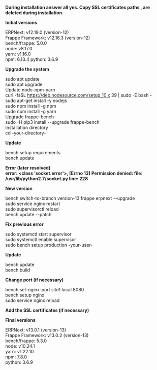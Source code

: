 **During installation answer all yes. Copy SSL certificates paths , are deleted during installation.**

**Initial versions**  


ERPNext: v12.19.0 (version-12)  
Frappe Framework: v12.16.3 (version-12)  
bench/frappe: 5.0.0  
node: v8.17.0  
yarn: v1.16.0  
npm: 6.13.4 
python: 3.6.9   


**Upgrade the system**


sudo apt update  
sudo apt upgrade  
Update node-npm-yarn  
curl -fsSL https://deb.nodesource.com/setup_10.x 39 | sudo -E bash -   
sudo apt-get install -y nodejs  
sudo npm install -g npm  
sudo npm install -g yarn  
Upgrade frappe-bench  
sudo -H pip3 install --upgrade frappe-bench  
Installation directory  
cd -your-directory-  


**Update**


bench setup requirements  
bench update  


**Error (later resolved)  
error: <class 'socket.error'>, [Errno 13] Permission denied: file: /usr/lib/python2.7/socket.py line: 228**  


**New version**


bench switch-to-branch version-13 frappe erpnext --upgrade  
sudo service nginx restart  
sudo supervisorctl reload  
bench update --patch  


**Fix previous error**  


sudo systemctl start supervisor  
sudo systemctl enable supervisor    
sudo bench setup production -your-user-  


**Update**  


bench update  
bench build  

**Change port (if necessary)**  

bench set-nginx-port site1.local 8080  
bench setup nginx  
sudo service nginx reload  
  
**Add the SSL certificates (if necessary)**  
   
**Final versions**  

ERPNext: v13.0.1 (version-13)  
Frappe Framework: v13.0.2 (version-13)    
bench/frappe: 5.3.0    
node: v10.24.1  
yarn: v1.22.10  
npm: 7.8.0  
python: 3.6.9  

